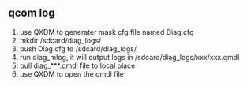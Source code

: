 ## qcom log
1.  use QXDM to generater mask cfg file named Diag.cfg
1.  mkdir /sdcard/diag_logs/
1.  push Diag.cfg to /sdcard/diag_logs/
1.  run diag_mlog, it will output logs in /sdcard/diag_logs/xxx/xxx.qmdl
1.  pull diag_***.qmdl file to local place
1.  use QXDM to open the qmdl file



 